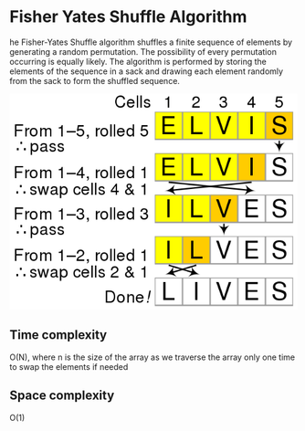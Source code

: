# Fisher Yates Shuffle Algorithm
he Fisher-Yates Shuffle algorithm shuffles a finite sequence of elements by generating a random permutation. 
The possibility of every permutation occurring is equally likely. The algorithm is performed by storing the elements 
of the sequence in a sack and drawing each element randomly from the sack to form the shuffled sequence.

![Soundex Algorithm](./fisher-yates-shuffle.png)

## Time complexity
O(N), where n is the size of the array as we traverse the array only one time to swap the elements if needed

## Space complexity
O(1)


